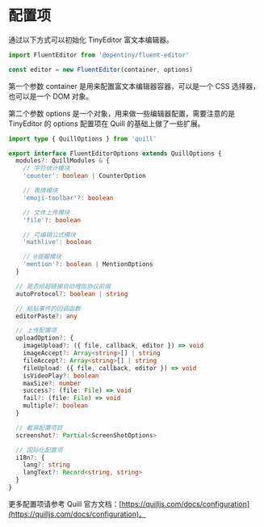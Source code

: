 # 配置项

通过以下方式可以初始化 TinyEditor 富文本编辑器。

```typescript
import FluentEditor from '@opentiny/fluent-editor'

const editor = new FluentEditor(container, options)
```

第一个参数 container 是用来配置富文本编辑器容器，可以是一个 CSS 选择器，也可以是一个 DOM 对象。

第二个参数 options 是一个对象，用来做一些编辑器配置，需要注意的是 TinyEditor 的 options 配置项在 Quill 的基础上做了一些扩展。

```typescript
import type { QuillOptions } from 'quill'

export interface FluentEditorOptions extends QuillOptions {
  modules?: QuillModules & {
    // 字符统计模块
    'counter': boolean | CounterOption

    // 表情模块
    'emoji-toolbar'?: boolean

    // 文件上传模块
    'file'?: boolean

    // 可编辑公式模块
    'mathlive': boolean

    // @提醒模块
    'mention'?: boolean | MentionOptions
  }

  // 是否给超链接自动增加协议前缀
  autoProtocol?: boolean | string

  // 粘贴事件的回调函数
  editorPaste?: any

  // 上传配置项
  uploadOption?: {
    imageUpload?: ({ file, callback, editor }) => void
    imageAccept?: Array<string>[] | string
    fileAccept?: Array<string>[] | string
    fileUpload: ({ file, callback, editor }) => void
    isVideoPlay?: boolean
    maxSize?: number
    success?: (file: File) => void
    fail?: (file: File) => void
    multiple?: boolean
  }

  // 截屏配置项目
  screenshot?: Partial<ScreenShotOptions>

  // 国际化配置项
  i18n?: {
    lang?: string
    langText?: Record<string, string>
  }
}
```

更多配置项请参考 Quill 官方文档：[https://quilljs.com/docs/configuration](https://quilljs.com/docs/configuration)。
